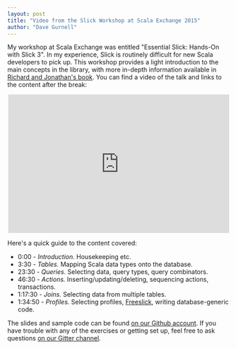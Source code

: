 ```yaml
---
layout: post
title: "Video from the Slick Workshop at Scala Exchange 2015"
author: "Dave Gurnell"
---
```


My workshop at Scala Exchange was entitled "Essential Slick: Hands-On with Slick 3". In my experience, Slick is routinely difficult for new Scala developers to pick up. This workshop provides a light introduction to the main concepts in the library, with more in-depth information available in [Richard and Jonathan's book][book]. You can find a video of the talk and links to the content after the break:

<!-- break -->

<iframe src="https://player.vimeo.com/video/148074461?title=0&amp;byline=0&amp;portrait=0"
        width="500"
        height="313"
        frameborder="0"
        style="display: block; margin: 1em auto"
        webkitallowfullscreen
        mozallowfullscreen
        allowfullscreen></iframe>

Here's a quick guide to the content covered:

- 0:00 - *Introduction.* Housekeeping etc.
- 3:30 - *Tables.* Mapping Scala data types onto the database.
- 23:30 - *Queries.* Selecting data, query types, query combinators.
- 46:30 - *Actions.* Inserting/updating/deleting, sequencing actions, transactions.
- 1:17:30 - *Joins.* Selecting data from multiple tables.
- 1:34:50 - *Profiles.* Selecting profiles, [Freeslick][freeslick], writing database-generic code.

The slides and sample code can be found [on our Github account][github]. If you have trouble with any of the exercises or getting set up, feel free to ask questions [on our Gitter channel][gitter].

[github]: https://github.com/underscoreio/scalax15-slick
[gitter]: https://gitter.im/underscoreio/scalax15-slick
[book]: http://underscore.io/books/essential-slick
[freeslick]: https://github.com/smootoo/freeslick
